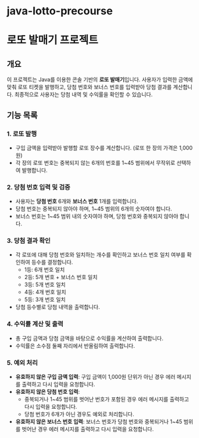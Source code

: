 # java-lotto-precourse

# 로또 발매기 프로젝트

## 개요

이 프로젝트는 Java를 이용한 콘솔 기반의 **로또 발매기**입니다. 사용자가 입력한 금액에 맞춰 로또 티켓을 발행하고, 당첨 번호와 보너스 번호를 입력받아 당첨 결과를 계산합니다. 최종적으로 사용자는 당첨 내역
및 수익률을 확인할 수 있습니다.

## 기능 목록

### 1. 로또 발행

- 구입 금액을 입력받아 발행할 로또 장수를 계산합니다. (로또 한 장의 가격은 1,000원)
- 각 장의 로또 번호는 중복되지 않는 6개의 번호를 1~45 범위에서 무작위로 선택하여 발행합니다.

### 2. 당첨 번호 입력 및 검증

- 사용자는 **당첨 번호** 6개와 **보너스 번호** 1개를 입력합니다.
- 당첨 번호는 중복되지 않아야 하며, 1~45 범위의 6개의 숫자여야 합니다.
- 보너스 번호는 1~45 범위 내의 숫자여야 하며, 당첨 번호와 중복되지 않아야 합니다.

### 3. 당첨 결과 확인

- 각 로또에 대해 당첨 번호와 일치하는 개수를 확인하고 보너스 번호 일치 여부를 확인하여 등수를 결정합니다.
    - 1등: 6개 번호 일치
    - 2등: 5개 번호 + 보너스 번호 일치
    - 3등: 5개 번호 일치
    - 4등: 4개 번호 일치
    - 5등: 3개 번호 일치
- 당첨 등수별로 당첨 내역을 출력합니다.

### 4. 수익률 계산 및 출력

- 총 구입 금액과 당첨 금액을 바탕으로 수익률을 계산하여 출력합니다.
- 수익률은 소수점 둘째 자리에서 반올림하여 출력합니다.

### 5. 예외 처리

- **유효하지 않은 구입 금액 입력**: 구입 금액이 1,000원 단위가 아닌 경우 에러 메시지를 출력하고 다시 입력을 요청합니다.
- **유효하지 않은 당첨 번호 입력**:
    - 중복되거나 1~45 범위를 벗어난 번호가 포함된 경우 에러 메시지를 출력하고 다시 입력을 요청합니다.
    - 당첨 번호가 6개가 아닌 경우도 예외로 처리합니다.
- **유효하지 않은 보너스 번호 입력**: 보너스 번호가 당첨 번호와 중복되거나 1~45 범위를 벗어난 경우 에러 메시지를 출력하고 다시 입력을 요청합니다.
